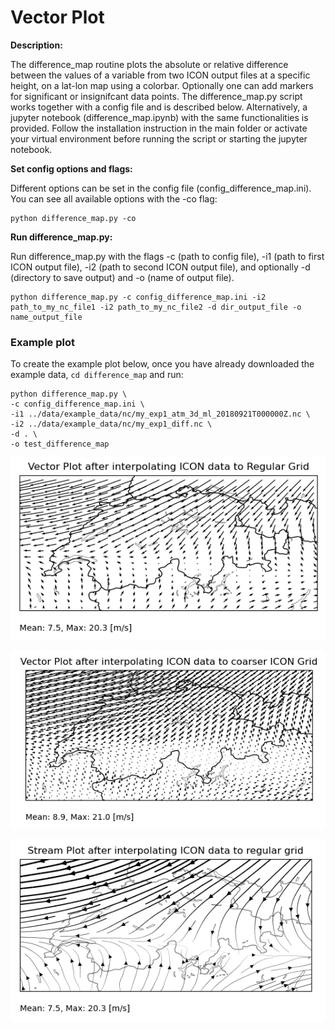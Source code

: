 # Vector Plot

**Description:**

The difference_map routine plots the absolute or relative difference between the values of a variable from two ICON output files at a specific height, on a lat-lon map using a colorbar. Optionally one can add markers for significant or insignifcant data points. The difference_map.py script works together with a config file and is described below. Alternatively, a jupyter notebook (difference_map.ipynb) with the same functionalities is provided. Follow the installation instruction in the main folder or activate your virtual environment before running the script or starting the jupyter notebook.

**Set config options and flags:**

Different options can be set in the config file (config_difference_map.ini). You can see all available options with the -co flag:

    python difference_map.py -co

**Run difference_map.py:**

Run difference_map.py with the flags -c (path to config file), -i1 (path to first ICON output file), -i2 (path to second ICON output file),
and optionally -d (directory to save output) and -o (name of output file).

    python difference_map.py -c config_difference_map.ini -i2 path_to_my_nc_file1 -i2 path_to_my_nc_file2 -d dir_output_file -o name_output_file

### Example plot 

To create the example plot below, once you have already downloaded the example data, `cd difference_map` and run:

    python difference_map.py \
    -c config_difference_map.ini \
    -i1 ../data/example_data/nc/my_exp1_atm_3d_ml_20180921T000000Z.nc \
    -i2 ../data/example_data/nc/my_exp1_diff.nc \
    -d . \
    -o test_difference_map
    
<p align="center">
<img src=VectorPlot_Reg.png width="550"/>
</p>

<p align="center">
<img src=VectorPlot_ICON.png width="550"/>
</p>

<p align="center">
<img src=Vectorplot_Stream.png width="550"/>
</p>

